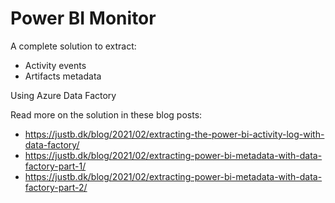 # Power BI Monitor

A complete solution to extract:
 - Activity events
 - Artifacts metadata

Using Azure Data Factory

Read more on the solution in these blog posts:
 - https://justb.dk/blog/2021/02/extracting-the-power-bi-activity-log-with-data-factory/
 - https://justb.dk/blog/2021/02/extracting-power-bi-metadata-with-data-factory-part-1/
 - https://justb.dk/blog/2021/02/extracting-power-bi-metadata-with-data-factory-part-2/
